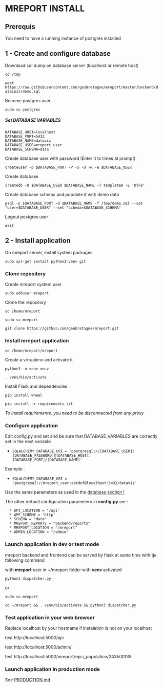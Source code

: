# MREPORT INSTALL

## Prerequis

You need to have a running instance of postgres installed


## 1 - Create and configure database

Download sql dump on database server (localhost or remote host)

``cd /tmp``

``wget https://raw.githubusercontent.com/geobretagne/mreport/master/backend/datainit/demo.sql``

Become postgres user

 ``sudo su postgres``

##### Set DATABASE VARIABLES

 ```
 DATABASE_HOST=localhost
 DATABASE_PORT=5432
 DATABASE_NAME=dataviz
 DATABASE_USER=mreport_user
 DATABASE_SCHEMA=data
 ```

Create database user with password (Enter it to times at prompt).

 ``createuser -p $DATABASE_PORT -P -S -D -R -e $DATABASE_USER``

Create database

 ``createdb -O $DATABASE_USER $DATABASE_NAME -T template0 -E 'UTF8'``

Create database schema and populate it with demo data

 ``psql -p $DATABASE_PORT -d $DATABASE_NAME -f /tmp/demo.sql --set "user=$DATABASE_USER" --set "schema=$DATABASE_SCHEMA"``

 Logout postgres user

 ``exit``



## 2 - Install application

On mreport server, install system packages

``sudo apt-get install python3-venv git``

### Clone repository

Create mreport system user

 ``sudo adduser mreport``

Clone the repository

 ``cd /home/mreport``

 ``sudo su mreport``

 ``git clone https://github.com/geobretagne/mreport.git``


### Install mreport application

``cd /home/mreport/mreport``

Create a virtualenv and activate it

  ``python3 -m venv venv``

  ``. venv/bin/activate``

Install Flask and dependencies

``pip install wheel``

``pip install -r requirements.txt``

*To install requirements, you need to be disconnected from any proxy*


### Configure application

Edit config.py and set and be sure that DATABASE_VARIABLES are correctly set in the next variable

* ```SQLALCHEMY_DATABASE_URI = 'postgresql://[DATABASE_USER]:[DATABASE_PASSWORD]@[DATABASE_HOST]:[DATABASE_PORT]/[DATABASE_NAME]'```

Example :

* ```SQLALCHEMY_DATABASE_URI = 'postgresql://mreport_user:abcdef@localhost:5432/dataviz'```

Use the same parameters as used in the [database section !](#set-database-variables)

  The other default configuration parameters in **config.py** are :

```
  * API_LOCATION = '/api'
  * APP_SCHEME = 'http'
  * SCHEMA = "data"
  * MREPORT_REPORTS = "backend/reports"
  * MREPORT_LOCATION = "/mreport"
  * ADMIN_LOCATION = "/admin"
```


### Launch application in dev or test mode

mreport backend and frontend can be served by flask at same time with tje following command

with **mreport** user in ~/mreport folder with **venv** activated

  ``python3 dispatcher.py``

  or

  ``sudo su mreport``

  ``cd ~/mreport && . venv/bin/activate && python3 dispatcher.py``



### Test application in your web browser

Replace localhost by your hostname if instalation is not on your localhost

  test http://localhost:5000/api

  test http://localhost:5000/admin/

  test http://localhost:5000/mreport/epci_population/243500139

### Launch application in production mode

See [PRODUCTION.md](docs/PRODUCTION.md)
